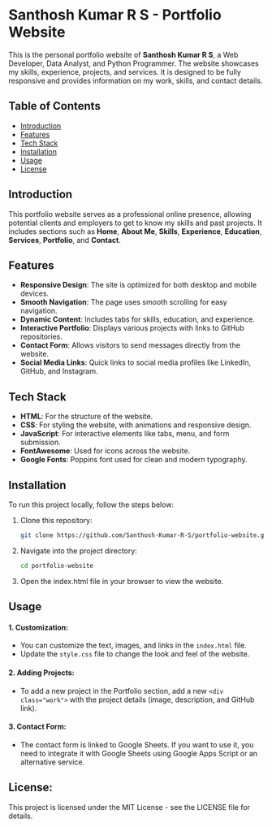 # Santhosh Kumar R S - Portfolio Website

This is the personal portfolio website of **Santhosh Kumar R S**, a Web Developer, Data Analyst, and Python Programmer. The website showcases my skills, experience, projects, and services. It is designed to be fully responsive and provides information on my work, skills, and contact details.

## Table of Contents

- [Introduction](#introduction)
- [Features](#features)
- [Tech Stack](#tech-stack)
- [Installation](#installation)
- [Usage](#usage)
- [License](#license)

## Introduction

This portfolio website serves as a professional online presence, allowing potential clients and employers to get to know my skills and past projects. It includes sections such as **Home**, **About Me**, **Skills**, **Experience**, **Education**, **Services**, **Portfolio**, and **Contact**.

## Features

- **Responsive Design**: The site is optimized for both desktop and mobile devices.
- **Smooth Navigation**: The page uses smooth scrolling for easy navigation.
- **Dynamic Content**: Includes tabs for skills, education, and experience.
- **Interactive Portfolio**: Displays various projects with links to GitHub repositories.
- **Contact Form**: Allows visitors to send messages directly from the website.
- **Social Media Links**: Quick links to social media profiles like LinkedIn, GitHub, and Instagram.

## Tech Stack

- **HTML**: For the structure of the website.
- **CSS**: For styling the website, with animations and responsive design.
- **JavaScript**: For interactive elements like tabs, menu, and form submission.
- **FontAwesome**: Used for icons across the website.
- **Google Fonts**: Poppins font used for clean and modern typography.

## Installation

To run this project locally, follow the steps below:

1. Clone this repository:
   ```bash
   git clone https://github.com/Santhosh-Kumar-R-S/portfolio-website.git
   ```
2. Navigate into the project directory:
   ```bash
   cd portfolio-website
   ```
3. Open the index.html file in your browser to view the website.

## Usage
#### 1. Customization:
- You can customize the text, images, and links in the ```index.html``` file. <br>
- Update the ```style.css``` file to change the look and feel of the website.
#### 2. Adding Projects:
- To add a new project in the Portfolio section, add a new ```<div class="work">``` with the project details (image, description, and GitHub link).
#### 3. Contact Form:
- The contact form is linked to Google Sheets. If you want to use it, you need to integrate it with Google Sheets using Google Apps Script or an alternative service.


## License:
This project is licensed under the MIT License - see the LICENSE file for details.
